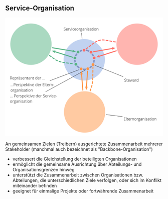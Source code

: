 ## Service-Organisation

![right,fit](img/structural-patterns/service-organization-text.png)

An gemeinsamen Zielen (Treibern) ausgerichtete Zusammenarbeit mehrerer Stakeholder</strong> (manchmal auch bezeichnet als "Backbone-Organisation")

- verbessert die Gleichstellung der beteiligten Organisationen
- ermöglicht die gemeinsame Ausrichtung über Abteilungs- und Organisationsgrenzen hinweg
- unterstützt die Zusammenarbeit zwischen Organisationen bzw. Abteilungen, die unterschiedlichen Ziele verfolgen, oder sich im Konflikt miteinander befinden
- geeignet für einmalige Projekte oder fortwährende Zusammenarbeit